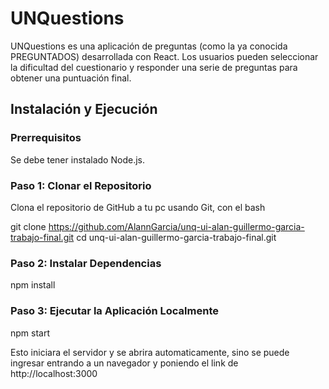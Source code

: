 # UNQuestions

UNQuestions es una aplicación de preguntas (como la ya conocida PREGUNTADOS) desarrollada con React. Los usuarios pueden seleccionar la dificultad del cuestionario y responder una serie de preguntas para obtener una puntuación final. 

## Instalación y Ejecución

### Prerrequisitos

Se debe tener instalado Node.js. 

### Paso 1: Clonar el Repositorio

Clona el repositorio de GitHub a tu pc usando Git, con el bash

git clone https://github.com/AlannGarcia/unq-ui-alan-guillermo-garcia-trabajo-final.git
cd unq-ui-alan-guillermo-garcia-trabajo-final.git

### Paso 2: Instalar Dependencias

npm install

### Paso 3: Ejecutar la Aplicación Localmente

npm start


Esto iniciara el servidor y se abrira automaticamente, sino se puede ingresar entrando a un navegador y poniendo el link de http://localhost:3000
